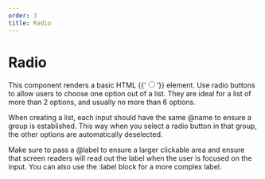 ```yaml
---
order: 3
title: Radio
---
```


<EuiPageHeader>
  <EuiPageHeaderSection>
    <EuiTitle @size="l">
      <h1>
        Radio
      </h1>
    </EuiTitle>
  </EuiPageHeaderSection>
</EuiPageHeader>

<EuiSpacer />

<EuiText>
  <p>
    This component renders a basic HTML <EuiCode @language="html">{{'<input type="radio">'}}</EuiCode> element.
    Use radio buttons to allow users to choose one option out of a list.
    They are ideal for a list of more than 2 options, and usually no more than 6 options.
  </p>
  <p>
    When creating a list, each input should have the same <EuiCode>@name</EuiCode> to ensure a group is established.
    This way when you select a radio button in that group, the other options are automatically deselected.
  </p>
  <p>
    Make sure to pass a <EuiCode>@label</EuiCode> to ensure a larger clickable area and ensure that screen readers will read out the label when the user is focused on the input.
    You can also use the <EuiCode>:label</EuiCode> block for a more complex label.
  </p>
</EuiText>

